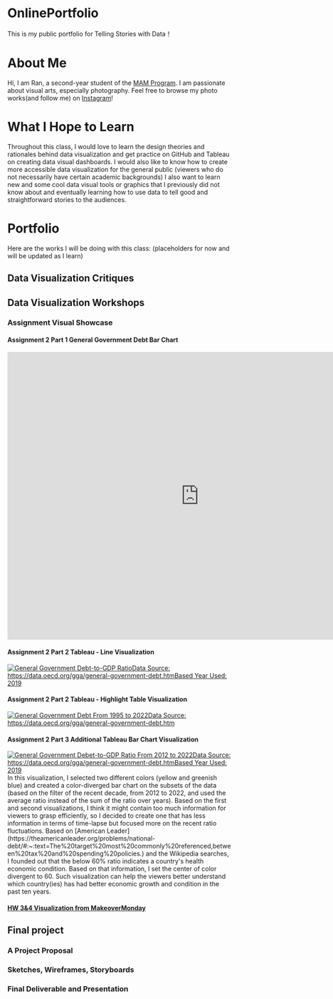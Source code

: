 # OnlinePortfolio
This is my public portfolio for Telling Stories with Data！
# About Me
Hi, I am Ran, a second-year student of the [MAM Program](https://www.heinz.cmu.edu/programs/arts-management-master/). I am passionate about visual arts, especially photography. Feel free to browse my photo works(and follow me) on [Instagram](https://www.instagram.com/ranerpaidoupaile/)!
# What I Hope to Learn
Throughout this class, I would love to learn the design theories and rationales behind data visualization and get practice on GitHub and Tableau on creating data visual dashboards. I would also like to know how to create more accessible data visualization for the general public (viewers who do not necessarily have certain academic backgrounds) I also want to learn new and some cool data visual tools or graphics that I previously did not know about and eventually learning how to use data to tell good and straightforward stories to the audiences. 
# Portfolio
Here are the works I will be doing with this class: (placeholders for now and will be updated as I learn)
## Data Visualization Critiques 





## Data Visualization Workshops
### Assignment Visual Showcase
#### Assignment 2 Part 1 General Government Debt Bar Chart
<iframe src="https://data.oecd.org/chart/7faY" width="860" height="645" style="border: 0" mozallowfullscreen="true" webkitallowfullscreen="true" allowfullscreen="true"><a href="https://data.oecd.org/chart/7faY" target="_blank">OECD Chart: General government debt, Total, % of GDP, Annual, 2019</a></iframe>

#### Assignment 2 Part 2 Tableau - Line Visualization
<div class='tableauPlaceholder' id='viz1699419606448' style='position: relative'><noscript><a href='#'><img alt='General Government Debt-to-GDP RatioData Source: https:&#47;&#47;data.oecd.org&#47;gga&#47;general-government-debt.htmBased Year Used: 2019 ' src='https:&#47;&#47;public.tableau.com&#47;static&#47;images&#47;hw&#47;hw2_ggd_line&#47;Sheet1&#47;1_rss.png' style='border: none' /></a></noscript><object class='tableauViz'  style='display:none;'><param name='host_url' value='https%3A%2F%2Fpublic.tableau.com%2F' /> <param name='embed_code_version' value='3' /> <param name='site_root' value='' /><param name='name' value='hw2_ggd_line&#47;Sheet1' /><param name='tabs' value='no' /><param name='toolbar' value='yes' /><param name='static_image' value='https:&#47;&#47;public.tableau.com&#47;static&#47;images&#47;hw&#47;hw2_ggd_line&#47;Sheet1&#47;1.png' /> <param name='animate_transition' value='yes' /><param name='display_static_image' value='yes' /><param name='display_spinner' value='yes' /><param name='display_overlay' value='yes' /><param name='display_count' value='yes' /><param name='language' value='en-US' /></object></div>                
<script type='text/javascript'>                    
  var divElement = document.getElementById('viz1699419606448');                    
  var vizElement = divElement.getElementsByTagName('object')[0];                    
  vizElement.style.width='100%';vizElement.style.height=(divElement.offsetWidth*0.75)+'px';                    
  var scriptElement = document.createElement('script');                    
  scriptElement.src = 'https://public.tableau.com/javascripts/api/viz_v1.js';                    
  vizElement.parentNode.insertBefore(scriptElement, vizElement);                
</script>

#### Assignment 2 Part 2 Tableau - Highlight Table Visualization
<div class='tableauPlaceholder' id='viz1699414620777' style='position: relative'><noscript><a href='#'><img alt='General Government Debt From 1995 to 2022Data Source: https:&#47;&#47;data.oecd.org&#47;gga&#47;general-government-debt.htm ' src='https:&#47;&#47;public.tableau.com&#47;static&#47;images&#47;hw&#47;hw2_ggd_ht&#47;Sheet1&#47;1_rss.png' style='border: none' /></a></noscript><object class='tableauViz'  style='display:none;'><param name='host_url' value='https%3A%2F%2Fpublic.tableau.com%2F' /> <param name='embed_code_version' value='3' /> <param name='site_root' value='' /><param name='name' value='hw2_ggd_ht&#47;Sheet1' /><param name='tabs' value='no' /><param name='toolbar' value='yes' /><param name='static_image' value='https:&#47;&#47;public.tableau.com&#47;static&#47;images&#47;hw&#47;hw2_ggd_ht&#47;Sheet1&#47;1.png' /> <param name='animate_transition' value='yes' /><param name='display_static_image' value='yes' /><param name='display_spinner' value='yes' /><param name='display_overlay' value='yes' /><param name='display_count' value='yes' /><param name='language' value='en-US' /></object></div>                
<script type='text/javascript'>                    
  var divElement = document.getElementById('viz1699414620777');                    
  var vizElement = divElement.getElementsByTagName('object')[0];                    
  vizElement.style.width='100%';
  vizElement.style.height=(divElement.offsetWidth*0.75)+'px';                    
  var scriptElement = document.createElement('script');                    
  scriptElement.src = 'https://public.tableau.com/javascripts/api/viz_v1.js';                    
  vizElement.parentNode.insertBefore(scriptElement, vizElement);                
</script>

#### Assignment 2 Part 3 Additional Tableau Bar Chart Visualization
<div class='tableauPlaceholder' id='viz1699418719361' style='position: relative'><noscript><a href='#'><img alt='General Government Debet-to-GDP Ratio From 2012 to 2022Data Source: https:&#47;&#47;data.oecd.org&#47;gga&#47;general-government-debt.htmBased Year Used: 2019 ' src='https:&#47;&#47;public.tableau.com&#47;static&#47;images&#47;hw&#47;hw2_ggd_bc&#47;Sheet1&#47;1_rss.png' style='border: none' /></a></noscript><object class='tableauViz'  style='display:none;'><param name='host_url' value='https%3A%2F%2Fpublic.tableau.com%2F' /> <param name='embed_code_version' value='3' /> <param name='site_root' value='' /><param name='name' value='hw2_ggd_bc&#47;Sheet1' /><param name='tabs' value='no' /><param name='toolbar' value='yes' /><param name='static_image' value='https:&#47;&#47;public.tableau.com&#47;static&#47;images&#47;hw&#47;hw2_ggd_bc&#47;Sheet1&#47;1.png' /> <param name='animate_transition' value='yes' /><param name='display_static_image' value='yes' /><param name='display_spinner' value='yes' /><param name='display_overlay' value='yes' /><param name='display_count' value='yes' /><param name='language' value='en-US' /><param name='filter' value='publish=yes' /></object></div>                
<script type='text/javascript'>                    
  var divElement = document.getElementById('viz1699418719361');                    
  var vizElement = divElement.getElementsByTagName('object')[0];                    
  vizElement.style.width='100%';vizElement.style.height=(divElement.offsetWidth*0.75)+'px';                    
  var scriptElement = document.createElement('script');                    
  scriptElement.src = 'https://public.tableau.com/javascripts/api/viz_v1.js';                    
  vizElement.parentNode.insertBefore(scriptElement, vizElement);                
</script>
In this visualization, I selected two different colors (yellow and greenish blue) and created a color-diverged bar chart on the subsets of the data (based on the filter of the recent decade, from 2012 to 2022, and used the average ratio instead of the sum of the ratio over years). Based on the first and second visualizations, I think it might contain too much information for viewers to grasp efficiently, so I decided to create one that has less information in terms of time-lapse but focused more on the recent ratio fluctuations. Based on [American Leader](https://theamericanleader.org/problems/national-debt/#:~:text=The%20target%20most%20commonly%20referenced,between%20tax%20and%20spending%20policies.) and the Wikipedia searches, I founded out that the below 60% ratio indicates a country's health economic condition. Based on that information, I set the center of color divergent to 60. Such visualization can help the viewers better understand which country(ies) has had better economic growth and condition in the past ten years. 

#### [HW 3&4 Visualization from MakeoverMonday](HW3&4)


## Final project





### A Project Proposal


### Sketches, Wireframes, Storyboards


### Final Deliverable and Presentation



